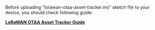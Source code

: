 Before uploading "lorawan-otaa-asset-tracker.ino" sketch file to your device, you should check following guide:

**[LoRaWAN OTAA Asset Tracker Guide](https://github.com/lightaprs/LightTracker-1.0/wiki/LoRaWAN-OTAA-Asset-Tracker-Guide)**
